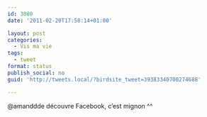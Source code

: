 ```yaml
---
id: 3080
date: '2011-02-20T17:58:14+01:00'

layout: post
categories:
  - Vis ma vie
tags:
  - tweet
format: status
publish_social: no
guid: 'http://tweets.local/?birdsite_tweet=39383340700274688'

---
```


@amanddde découvre Facebook, c’est mignon ^^